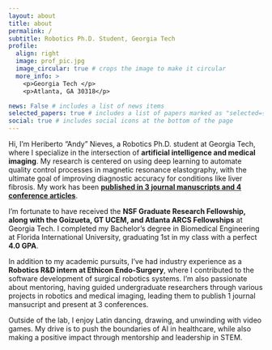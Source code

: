 ```yaml
---
layout: about
title: about
permalink: /
subtitle: Robotics Ph.D. Student, Georgia Tech
profile:
  align: right
  image: prof_pic.jpg
  image_circular: true # crops the image to make it circular
  more_info: >
    <p>Georgia Tech </p>
    <p>Atlanta, GA 30318</p>

news: False # includes a list of news items
selected_papers: true # includes a list of papers marked as "selected={true}"
social: true # includes social icons at the bottom of the page
---
```


Hi, I’m Heriberto “Andy” Nieves, a Robotics Ph.D. student at Georgia Tech, where I specialize in the intersection of **artificial intelligence and medical imaging**. My research is centered on using deep learning to automate quality control processes in magnetic resonance elastography, with the ultimate goal of improving diagnostic accuracy for conditions like liver fibrosis. My work has been [**published in 3 journal manuscripts and 4 conference articles**](/publications/).

I’m fortunate to have received the **NSF Graduate Research Fellowship, along with the Goizueta, GT UCEM, and Atlanta ARCS Fellowships** at Georgia Tech. I completed my Bachelor’s degree in Biomedical Engineering at Florida International University, graduating 1st in my class with a perfect **4.0 GPA**.

In addition to my academic pursuits, I’ve had industry experience as a **Robotics R&D intern at Ethicon Endo-Surgery**, where I contributed to the software development of surgical robotics systems. I’m also passionate about mentoring, having guided undergraduate researchers through various projects in robotics and medical imaging, leading them to publish 1 journal mansucript and present at 3 conferences.

Outside of the lab, I enjoy Latin dancing, drawing, and unwinding with video games. My drive is to push the boundaries of AI in healthcare, while also making a positive impact through mentorship and leadership in STEM.
